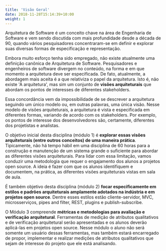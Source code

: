 ```yaml
---
title: 'Visão Geral'
date: 2018-11-28T15:14:39+10:00
weight: 1
---
```


Arquitetura de Software é um conceito chave na área de Engenharia de Software e vem sendo discutida com mais profundidade desde a década de 90, quando vários pesquisadores concentraram-se em definir e explorar suas diversas formas de especificação e representação. 

Embora muito esforço tenha sido empregado, não existe atualmente uma definição canônica de Arquitetura de Software. Pesquisadores e engenheiros de software divergem no conteúdo, na forma e em que momento a arquitetura deve ser especificada. De fato, atualmente, a abordagem mais aceita é a que relativiza o papel da arquitetura. Isto é, não existe 'A arquitetura', mas sim um conjunto de **visões arquiteturais** que abordam os pontos de interesses de diferentes stakeholders. 

Essa concordância vem da impossibilidade de se descrever a arquitetura seguindo um único modelo ou, em outras palavras, uma única visão. Nesse modelo de visões arquiteturais, a arquitetura é vista e especificada em diferentes formas, variando de acordo com os stakeholders. Por exemplo, os pontos de interesse dos desenvolvedores são, certamente, diferentes dos projetistas e analistas. 

O objetivo inicial desta disciplina (módulo 1) é **explorar essas visões arquiteturais (entre outros conceitos) de uma maneira prática**. Tipicamente, não há tempo hábil em uma disciplina de 60 horas para a construção e manutenção de um sistema grande o suficiente para abordar as diferentes visões arquiteturais. Para lidar com essa limitação, vamos conduzir uma metodologia que requer o engajamento dos alunos a projetos open source. A ideia é fazer com que os alunos identifiquem e documentem, na prática, as diferentes visões arquiteturais vistas em sala de aula.

É também objetivo desta disciplina (módulo 2) **focar especificamente em estilos e padrões arquiteturais amplamente adotados na indústria e em projetos open source**. Dentre esses estilos estão cliente-servidor, MVC, microsserviços, pipes and filter, REST, plugins e publish-subscribe.

O Módulo 3 compreende **métricas e metodologias para avaliação e verificação arquitetural**. Ferramentas de medição de atributos qualitativos e de verificação arquitetural serão apresentadas e os alunos deverão aplicá-las em projetos open source. Nesse módulo o aluno não será somente um usuário dessas ferramentas, mas também estará encarregado de propor, implementar e realizar medições de atributos qualitativos que sejam de interesse do projeto que ele está analisando.
